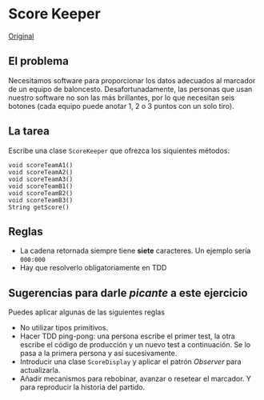 # Score Keeper

[Original](https://kata-log.rocks/score-keeper-kata)

## El problema

Necesitamos software para proporcionar los datos adecuados al marcador de un equipo de baloncesto. Desafortunadamente, las personas que usan nuestro software no son las más brillantes, por lo que necesitan seis botones (cada equipo puede anotar 1, 2 o 3 puntos con un solo tiro).

## La tarea

Escribe una clase `ScoreKeeper` que ofrezca los siquientes métodos:

```
void scoreTeamA1()
void scoreTeamA2()
void scoreTeamA3()
void scoreTeamB1()
void scoreTeamB2()
void scoreTeamB3()
String getScore()
```

## Reglas

* La cadena retornada siempre tiene **siete** caracteres. Un ejemplo sería `000:000`
* Hay que resolverlo obligatoriamente en TDD

## Sugerencias para darle _picante_ a este ejercicio

Puedes aplicar algunas de las siguientes reglas

* No utilizar tipos primitivos.
* Hacer TDD ping-pong: una persona escribe el primer test, la otra escribe el código de producción y un nuevo test a continuación. Se lo pasa a la primera persona y así sucesivamente.
* Introducir una clase `ScoreDisplay` y aplicar el patrón _Observer_ para actualizarla.
* Añadir mecanismos para rebobinar, avanzar o resetear el marcador. Y para reproducir la historia del partido.

